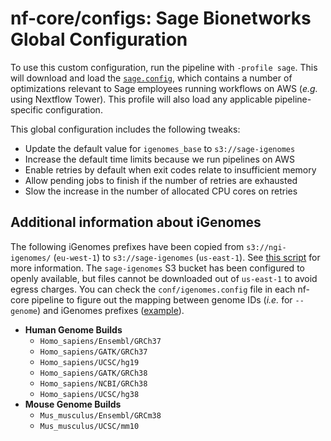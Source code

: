 # nf-core/configs: Sage Bionetworks Global Configuration

To use this custom configuration, run the pipeline with `-profile sage`. This will download and load the [`sage.config`](../conf/sage.config), which contains a number of optimizations relevant to Sage employees running workflows on AWS (_e.g._ using Nextflow Tower). This profile will also load any applicable pipeline-specific configuration.

This global configuration includes the following tweaks:

- Update the default value for `igenomes_base` to `s3://sage-igenomes`
- Increase the default time limits because we run pipelines on AWS
- Enable retries by default when exit codes relate to insufficient memory
- Allow pending jobs to finish if the number of retries are exhausted
- Slow the increase in the number of allocated CPU cores on retries

## Additional information about iGenomes

The following iGenomes prefixes have been copied from `s3://ngi-igenomes/` (`eu-west-1`) to `s3://sage-igenomes` (`us-east-1`). See [this script](https://github.com/Sage-Bionetworks-Workflows/nextflow-infra/blob/main/bin/mirror-igenomes.sh) for more information. The `sage-igenomes` S3 bucket has been configured to openly available, but files cannot be downloaded out of `us-east-1` to avoid egress charges. You can check the `conf/igenomes.config` file in each nf-core pipeline to figure out the mapping between genome IDs (_i.e._ for `--genome`) and iGenomes prefixes ([example](https://github.com/nf-core/rnaseq/blob/89bf536ce4faa98b4d50a8ec0a0343780bc62e0a/conf/igenomes.config#L14-L26)).

- **Human Genome Builds**
  - `Homo_sapiens/Ensembl/GRCh37`
  - `Homo_sapiens/GATK/GRCh37`
  - `Homo_sapiens/UCSC/hg19`
  - `Homo_sapiens/GATK/GRCh38`
  - `Homo_sapiens/NCBI/GRCh38`
  - `Homo_sapiens/UCSC/hg38`
- **Mouse Genome Builds**
  - `Mus_musculus/Ensembl/GRCm38`
  - `Mus_musculus/UCSC/mm10`
